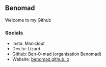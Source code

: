 ## Benomad

Welcome to my Github

### Socials

- Insta: Maniclout
- Dev.to: Lizard
- Github: Ben-0-mad (organisation Benomad)
- Website: [benomad.github.io](https://benomad.github.io)
